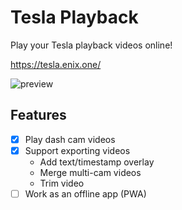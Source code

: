 # Tesla Playback

Play your Tesla playback videos online!

https://tesla.enix.one/

![preview](./demo/tesla-playback-demo.gif)

## Features

- [x] Play dash cam videos
- [x] Support exporting videos
  - Add text/timestamp overlay
  - Merge multi-cam videos
  - Trim video
- [ ] Work as an offline app (PWA)
